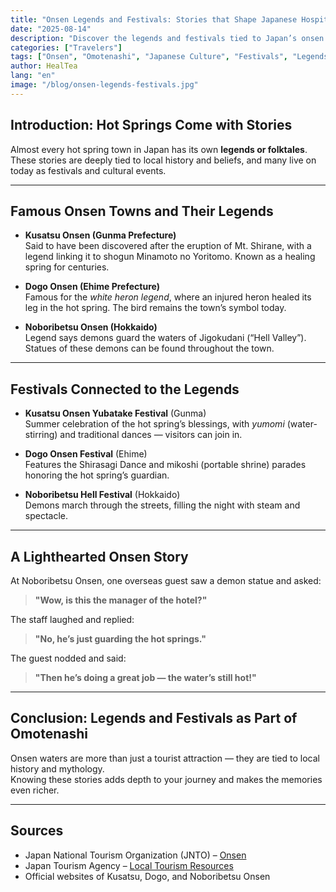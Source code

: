 ```yaml
---
title: "Onsen Legends and Festivals: Stories that Shape Japanese Hospitality"
date: "2025-08-14"
description: "Discover the legends and festivals tied to Japan’s onsen towns. These stories bring history and culture to life, making your trip even more memorable."
categories: ["Travelers"]
tags: ["Onsen", "Omotenashi", "Japanese Culture", "Festivals", "Legends"]
author: HealTea
lang: "en"
image: "/blog/onsen-legends-festivals.jpg"
---
```


## Introduction: Hot Springs Come with Stories

Almost every hot spring town in Japan has its own **legends or folktales**.  
These stories are deeply tied to local history and beliefs, and many live on today as festivals and cultural events.

---

## Famous Onsen Towns and Their Legends

- **Kusatsu Onsen (Gunma Prefecture)**  
  Said to have been discovered after the eruption of Mt. Shirane, with a legend linking it to shogun Minamoto no Yoritomo. Known as a healing spring for centuries.

- **Dogo Onsen (Ehime Prefecture)**  
  Famous for the *white heron legend*, where an injured heron healed its leg in the hot spring. The bird remains the town’s symbol today.

- **Noboribetsu Onsen (Hokkaido)**  
  Legend says demons guard the waters of Jigokudani (“Hell Valley”). Statues of these demons can be found throughout the town.

---

## Festivals Connected to the Legends

- **Kusatsu Onsen Yubatake Festival** (Gunma)  
  Summer celebration of the hot spring’s blessings, with *yumomi* (water-stirring) and traditional dances — visitors can join in.

- **Dogo Onsen Festival** (Ehime)  
  Features the Shirasagi Dance and mikoshi (portable shrine) parades honoring the hot spring’s guardian.

- **Noboribetsu Hell Festival** (Hokkaido)  
  Demons march through the streets, filling the night with steam and spectacle.

---

## A Lighthearted Onsen Story

At Noboribetsu Onsen, one overseas guest saw a demon statue and asked:  
> **"Wow, is this the manager of the hotel?"**  

The staff laughed and replied:  
> **"No, he’s just guarding the hot springs."**  

The guest nodded and said:  
> **"Then he’s doing a great job — the water’s still hot!"**

---

## Conclusion: Legends and Festivals as Part of Omotenashi

Onsen waters are more than just a tourist attraction — they are tied to local history and mythology.  
Knowing these stories adds depth to your journey and makes the memories even richer.

---

## Sources

- Japan National Tourism Organization (JNTO) – [Onsen](https://www.japan.travel/en/uk/experience/onsen/)  
- Japan Tourism Agency – [Local Tourism Resources](https://www.mlit.go.jp/kankocho/)  
- Official websites of Kusatsu, Dogo, and Noboribetsu Onsen
